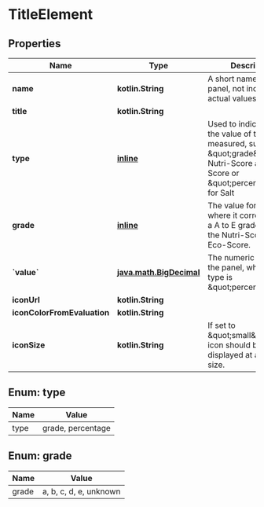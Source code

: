 
# TitleElement

## Properties
| Name | Type | Description | Notes |
| ------------ | ------------- | ------------- | ------------- |
| **name** | **kotlin.String** | A short name of this panel, not including any actual values |  [optional] |
| **title** | **kotlin.String** |  |  [optional] |
| **type** | [**inline**](#Type) | Used to indicate how the value of this item is measured, such as \&quot;grade\&quot; for Nutri-Score and Eco-Score or \&quot;percentage\&quot; for Salt |  [optional] |
| **grade** | [**inline**](#Grade) | The value for this panel where it corresponds to a A to E grade such as the Nutri-Score of the Eco-Score. |  [optional] |
| **&#x60;value&#x60;** | [**java.math.BigDecimal**](java.math.BigDecimal.md) | The numeric value of the panel, where the type is \&quot;percentage\&quot; |  [optional] |
| **iconUrl** | **kotlin.String** |  |  [optional] |
| **iconColorFromEvaluation** | **kotlin.String** |  |  [optional] |
| **iconSize** | **kotlin.String** | If set to \&quot;small\&quot;, the icon should be displayed at a small size.  |  [optional] |


<a id="Type"></a>
## Enum: type
| Name | Value |
| ---- | ----- |
| type | grade, percentage |


<a id="Grade"></a>
## Enum: grade
| Name | Value |
| ---- | ----- |
| grade | a, b, c, d, e, unknown |



